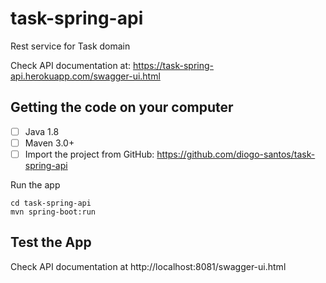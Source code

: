 # task-spring-api
Rest service for Task domain

Check API documentation at: https://task-spring-api.herokuapp.com/swagger-ui.html

## Getting the code on your computer
- [ ] Java 1.8
- [ ] Maven 3.0+
- [ ] Import the project from GitHub: https://github.com/diogo-santos/task-spring-api

Run the app
```
cd task-spring-api
mvn spring-boot:run
```

## Test the App
Check API documentation at http://localhost:8081/swagger-ui.html
